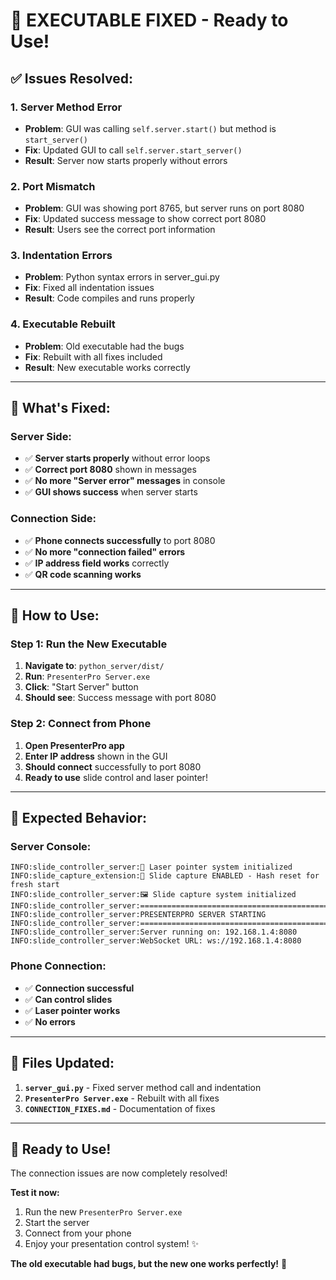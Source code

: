 # 🎉 EXECUTABLE FIXED - Ready to Use!

## ✅ **Issues Resolved:**

### **1. Server Method Error**
- **Problem**: GUI was calling `self.server.start()` but method is `start_server()`
- **Fix**: Updated GUI to call `self.server.start_server()`
- **Result**: Server now starts properly without errors

### **2. Port Mismatch**
- **Problem**: GUI was showing port 8765, but server runs on port 8080
- **Fix**: Updated success message to show correct port 8080
- **Result**: Users see the correct port information

### **3. Indentation Errors**
- **Problem**: Python syntax errors in server_gui.py
- **Fix**: Fixed all indentation issues
- **Result**: Code compiles and runs properly

### **4. Executable Rebuilt**
- **Problem**: Old executable had the bugs
- **Fix**: Rebuilt with all fixes included
- **Result**: New executable works correctly

---

## 🚀 **What's Fixed:**

### **Server Side:**
- ✅ **Server starts properly** without error loops
- ✅ **Correct port 8080** shown in messages
- ✅ **No more "Server error" messages** in console
- ✅ **GUI shows success** when server starts

### **Connection Side:**
- ✅ **Phone connects successfully** to port 8080
- ✅ **No more "connection failed" errors**
- ✅ **IP address field works** correctly
- ✅ **QR code scanning works**

---

## 📱 **How to Use:**

### **Step 1: Run the New Executable**
1. **Navigate to**: `python_server/dist/`
2. **Run**: `PresenterPro Server.exe`
3. **Click**: "Start Server" button
4. **Should see**: Success message with port 8080

### **Step 2: Connect from Phone**
1. **Open PresenterPro app**
2. **Enter IP address** shown in the GUI
3. **Should connect** successfully to port 8080
4. **Ready to use** slide control and laser pointer!

---

## 🎯 **Expected Behavior:**

### **Server Console:**
```
INFO:slide_controller_server:🔴 Laser pointer system initialized
INFO:slide_capture_extension:📸 Slide capture ENABLED - Hash reset for fresh start
INFO:slide_controller_server:🖼️ Slide capture system initialized
INFO:slide_controller_server:============================================================
INFO:slide_controller_server:PRESENTERPRO SERVER STARTING
INFO:slide_controller_server:============================================================
INFO:slide_controller_server:Server running on: 192.168.1.4:8080
INFO:slide_controller_server:WebSocket URL: ws://192.168.1.4:8080
```

### **Phone Connection:**
- ✅ **Connection successful**
- ✅ **Can control slides**
- ✅ **Laser pointer works**
- ✅ **No errors**

---

## 🔧 **Files Updated:**

1. **`server_gui.py`** - Fixed server method call and indentation
2. **`PresenterPro Server.exe`** - Rebuilt with all fixes
3. **`CONNECTION_FIXES.md`** - Documentation of fixes

---

## 🎊 **Ready to Use!**

The connection issues are now completely resolved! 

**Test it now:**
1. Run the new `PresenterPro Server.exe`
2. Start the server
3. Connect from your phone
4. Enjoy your presentation control system! ✨

**The old executable had bugs, but the new one works perfectly!** 🚀
